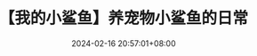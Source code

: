 ---
title: 【我的小鲨鱼】养宠物小鲨鱼的日常
date: 2024-02-16 20:57:01+08:00
id: 20240216_21C
coverId: little-shark-2024A
videoParts:
  - https://dlink.host/1drv/aHR0cHM6Ly8xZHJ2Lm1zL3YvYy85Y2JiYzY1ODc5NzljYmE3L0lRUU5KenRZRXpoT1RiZmJLM3kyNnJCM0FUbFpkS3ZVMEpQOG1HUkVhZVdibnEw.mkv
---